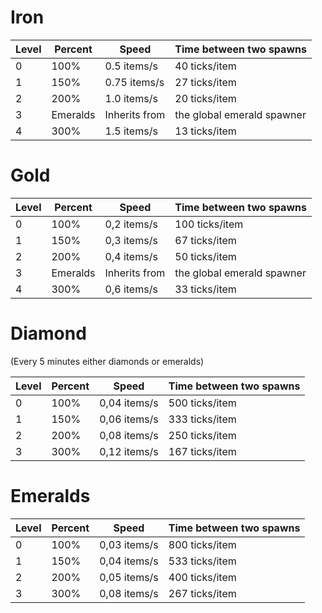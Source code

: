 # Iron
| Level | Percent | Speed | Time between two spawns |
|-------|---------|-------|-------------------------|
| 0 | 100% | 0.5 items/s | 40 ticks/item |
| 1 | 150% | 0.75 items/s | 27 ticks/item |
| 2 | 200% | 1.0 items/s | 20 ticks/item |
| 3 | Emeralds | Inherits from | the global emerald spawner |
| 4 | 300% | 1.5 items/s | 13 ticks/item |

# Gold
| Level | Percent | Speed | Time between two spawns |
|-------|---------|-------|-------------------------|
| 0 | 100% | 0,2 items/s | 100 ticks/item |
| 1 | 150% | 0,3 items/s | 67 ticks/item |
| 2 | 200% | 0,4 items/s | 50 ticks/item |
| 3 | Emeralds | Inherits from | the global emerald spawner |
| 4 | 300% | 0,6 items/s | 33 ticks/item |

# Diamond
(Every 5 minutes either diamonds or emeralds)

| Level | Percent | Speed | Time between two spawns |
|-------|---------|-------|-------------------------|
| 0 | 100% | 0,04 items/s | 500 ticks/item |
| 1 | 150% | 0,06 items/s | 333 ticks/item |
| 2 | 200% | 0,08 items/s | 250 ticks/item |
| 3 | 300% | 0,12 items/s | 167 ticks/item |

# Emeralds
| Level | Percent | Speed | Time between two spawns |
|-------|---------|-------|-------------------------|
| 0 | 100% | 0,03 items/s | 800 ticks/item |
| 1 | 150% | 0,04 items/s | 533 ticks/item |
| 2 | 200% | 0,05 items/s | 400 ticks/item |
| 3 | 300% | 0,08 items/s | 267 ticks/item |